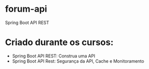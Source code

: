 # forum-api
Spring Boot API REST

# Criado durante os cursos:

- Spring Boot API REST: Construa uma API
- Spring Boot API Rest: Segurança da API, Cache e Monitoramento
